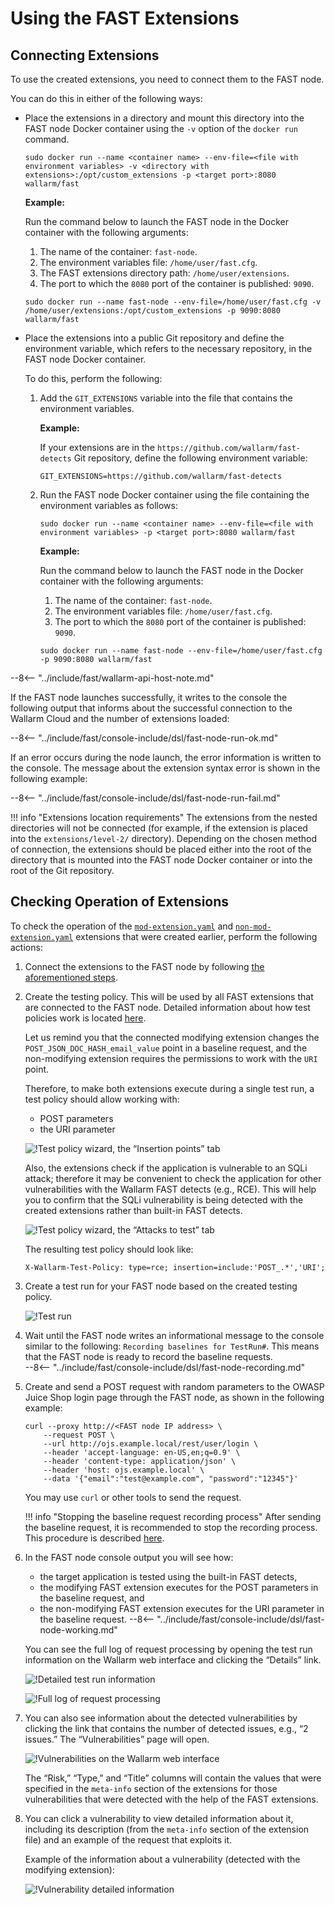 [link-points]:                  points/intro.md
[link-stop-recording]:          ../qsg/test-run.md#2-execute-the-https-baseline-request-you-created-earlier 

[doc-mod-extension]:            extensions-examples/mod-extension.md
[doc-non-mod-extension]:        extensions-examples/non-mod-extension.md
[doc-testpolicy]:               logic.md#how-test-policy-influences-the-request-processing

[img-test-policy-insertion-points]:      ../../images/fast/dsl/common/using-extensions/tp_insertion_points.png
[img-test-policy-attacks]:              ../../images/fast/dsl/common/using-extensions/tp_attacks_test.png
[img-test-run]:                 ../../images/fast/dsl/common/using-extensions/create_testrun.png
[img-testrun-details]:          ../../images/fast/dsl/common/using-extensions/testrun_details.png
[img-log]:                      ../../images/fast/dsl/common/using-extensions/log.png
[img-vulns]:                    ../../images/fast/dsl/common/using-extensions/vulnerabilities.png
[img-vuln-details-mod]:             ../../images/fast/dsl/common/using-extensions/vuln_details-mod.png

[anchor-connect-extension]:     #connecting-extensions

# Using the FAST Extensions

## Connecting Extensions

To use the created extensions, you need to connect them to the FAST node.

You can do this in either of the following ways:
* Place the extensions in a directory and mount this directory into the FAST node Docker container using the `-v` option of the `docker run` command.
    
    ```
    sudo docker run --name <container name> --env-file=<file with environment variables> -v <directory with extensions>:/opt/custom_extensions -p <target port>:8080 wallarm/fast
    ```
    
    **Example:**
    
    Run the command below to launch the FAST node in the Docker container with the following arguments:

    1.  The name of the container: `fast-node`.
    2.  The environment variables file: `/home/user/fast.cfg`.
    3.  The FAST extensions directory path: `/home/user/extensions`.
    4.  The port to which the `8080` port of the container is published: `9090`.

    ```
    sudo docker run --name fast-node --env-file=/home/user/fast.cfg -v /home/user/extensions:/opt/custom_extensions -p 9090:8080 wallarm/fast
    ```

* Place the extensions into a public Git repository and define the environment variable, which refers to the necessary repository, in the FAST node Docker container.
    
    To do this, perform the following:
    
    1.  Add the `GIT_EXTENSIONS` variable into the file that contains the environment variables.

        **Example:**
        
        If your extensions are in the `https://github.com/wallarm/fast-detects` Git repository, define the following environment variable:
        
        ```
        GIT_EXTENSIONS=https://github.com/wallarm/fast-detects
        ```  
    
    2.  Run the FAST node Docker container using the file containing the environment variables as follows:
        
        ```
        sudo docker run --name <container name> --env-file=<file with environment variables> -p <target port>:8080 wallarm/fast
        ```
        
        **Example:**
        
        Run the command below to launch the FAST node in the Docker container with the following arguments:

        1.  The name of the container: `fast-node`.
        2.  The environment variables file: `/home/user/fast.cfg`.
        3.  The port to which the `8080` port of the container is published: `9090`.
        
        ```
        sudo docker run --name fast-node --env-file=/home/user/fast.cfg -p 9090:8080 wallarm/fast
        ```

--8<-- "../include/fast/wallarm-api-host-note.md"

 If the FAST node launches successfully, it writes to the console the following output that informs about the successful connection to the Wallarm Cloud and the number of extensions loaded:

--8<-- "../include/fast/console-include/dsl/fast-node-run-ok.md"

If an error occurs during the node launch, the error information is written to the console. The message about the extension syntax error is shown in the following example:

--8<-- "../include/fast/console-include/dsl/fast-node-run-fail.md"

!!! info "Extensions location requirements"
    The extensions from the nested directories will not be connected (for example, if the extension is placed into the `extensions/level-2/` directory). Depending on the chosen method of connection, the extensions should be placed either into the root of the directory that is mounted into the FAST node Docker container or into the root of the Git repository.

## Checking Operation of Extensions

To check the operation of the [`mod-extension.yaml`][doc-mod-extension] and [`non-mod-extension.yaml`][doc-non-mod-extension] extensions that were created earlier, perform the following actions:

1.  Connect the extensions to the FAST node by following [the aforementioned steps][anchor-connect-extension].

2.  Create the testing policy. This will be used by all FAST extensions that are connected to the FAST node. Detailed information about how test policies work is located [here][doc-testpolicy].

    Let us remind you that the connected modifying extension changes the `POST_JSON_DOC_HASH_email_value` point in a baseline request, and the non-modifying extension requires the permissions to work with the `URI` point.
    
    Therefore, to make both extensions execute during a single test run, a test policy should allow working with:
    
    * POST parameters
    * the URI parameter
    
    ![!Test policy wizard, the “Insertion points” tab][img-test-policy-insertion-points]
    
    Also, the extensions check if the application is vulnerable to an SQLi attack; therefore it may be convenient to check the application for other vulnerabilities with the Wallarm FAST detects (e.g., RCE). This will help you to confirm that the SQLi vulnerability is being detected with the created extensions rather than built-in FAST detects. 
    
    ![!Test policy wizard, the “Attacks to test” tab][img-test-policy-attacks]
    
    The resulting test policy should look like:
    
    ```
    X-Wallarm-Test-Policy: type=rce; insertion=include:'POST_.*','URI';
    ```

3.  Create a test run for your FAST node based on the created testing policy.
    
    ![!Test run][img-test-run]

4.  Wait until the FAST node writes an informational message to the console similar to the following: `Recording baselines for TestRun#`. This means that the FAST node is ready to record the baseline requests.<br>
--8<-- "../include/fast/console-include/dsl/fast-node-recording.md"

5.  Create and send a POST request with random parameters to the OWASP Juice Shop login page through the FAST node, as shown in the following example:
    
    ```
    curl --proxy http://<FAST node IP address> \
        --request POST \
        --url http://ojs.example.local/rest/user/login \
        --header 'accept-language: en-US,en;q=0.9' \
        --header 'content-type: application/json' \
        --header 'host: ojs.example.local' \
        --data '{"email":"test@example.com", "password":"12345"}'
    ```
    
    You may use `curl` or other tools to send the request.
    
    !!! info "Stopping the baseline request recording process"
        After sending the baseline request, it is recommended to stop the recording process. This procedure is described [here][link-stop-recording].

6.  In the FAST node console output you will see how:  

    * the target application is tested using the built-in FAST detects,
    * the modifying FAST extension executes for the POST parameters in the baseline request, and
    * the non-modifying FAST extension executes for the URI parameter in the baseline request.
    --8<-- "../include/fast/console-include/dsl/fast-node-working.md"

    You can see the full log of request processing by opening the test run information on the Wallarm web interface and clicking the “Details” link.
    
    ![!Detailed test run information][img-testrun-details]
    
    ![!Full log of request processing][img-log]

7.  You can also see information about the detected vulnerabilities by clicking the link that contains the number of detected issues, e.g., “2 issues.” The “Vulnerabilities” page will open.

    ![!Vulnerabilities on the Wallarm web interface][img-vulns]
    
    The “Risk,” “Type,” and “Title” columns will contain the values that were specified in the `meta-info` section of the extensions for those vulnerabilities that were detected with the help of the FAST extensions.

8.  You can click a vulnerability to view detailed information about it, including its description (from the `meta-info` section of the extension file) and an example of the request that exploits it.

    Example of the information about a vulnerability (detected with the modifying extension):
    
    ![!Vulnerability detailed information][img-vuln-details-mod]
